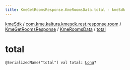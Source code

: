 ```yaml
---
title: KmeGetRoomsResponse.KmeRoomsData.total - kmeSdk
---
```


[kmeSdk](../../../index.html) / [com.kme.kaltura.kmesdk.rest.response.room](../../index.html) / [KmeGetRoomsResponse](../index.html) / [KmeRoomsData](index.html) / [total](./total.html)

# total

`@SerializedName("total") val total: `[`Long`](https://kotlinlang.org/api/latest/jvm/stdlib/kotlin/-long/index.html)`?`
